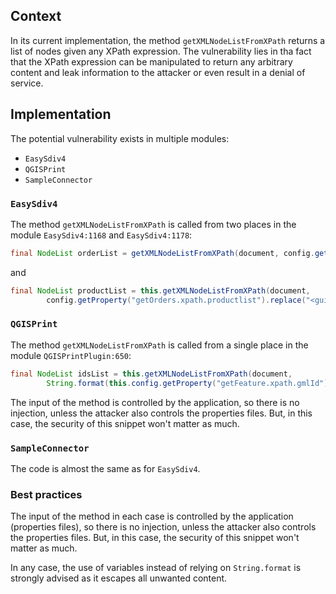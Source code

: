 ## Context
In its current implementation, the method `getXMLNodeListFromXPath` returns a list of nodes given any XPath expression. The vulnerability lies in tha fact that the XPath expression can be manipulated to return any arbitrary content and leak information to the attacker or even result in a denial of service.

## Implementation
The potential vulnerability exists in multiple modules:
- `EasySdiv4`
- `QGISPrint`
- `SampleConnector`

### `EasySdiv4`
The method `getXMLNodeListFromXPath` is called from two places in the module `EasySdiv4:1168` and `EasySdiv4:1178`:

```java
final NodeList orderList = getXMLNodeListFromXPath(document, config.getProperty("getOrders.xpath.orderlist"));
```

and 
```java
final NodeList productList = this.getXMLNodeListFromXPath(document,  
        config.getProperty("getOrders.xpath.productlist").replace("<guid>", guid));
```
### `QGISPrint`
The method `getXMLNodeListFromXPath` is called from a single place in the module `QGISPrintPlugin:650`:

```java
final NodeList idsList = this.getXMLNodeListFromXPath(document,  
        String.format(this.config.getProperty("getFeature.xpath.gmlId"), coverageLayer));
```

The input of the method is controlled by the application, so there is no injection, unless the attacker also controls the properties files. But, in this case, the security of this snippet won't matter as much.
### `SampleConnector`

The code is almost the same as for `EasySdiv4`.
### Best practices
The input of the method in each case is controlled by the application (properties files), so there is no injection, unless the attacker also controls the properties files. But, in this case, the security of this snippet won't matter as much.

In any case, the use of variables instead of relying on `String.format` is strongly advised as it escapes all unwanted content.


